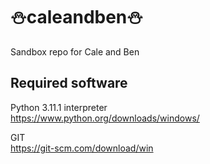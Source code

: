 # ⛄caleandben⛄
Sandbox repo for Cale and Ben

## Required software
Python 3.11.1 interpreter<br>
https://www.python.org/downloads/windows/
<br>

GIT<br>
https://git-scm.com/download/win

